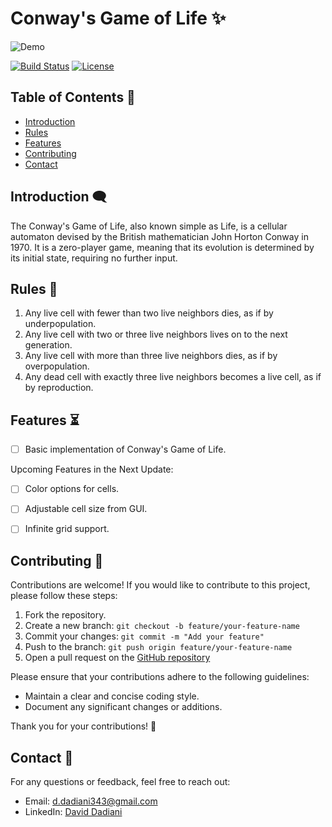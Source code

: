 # Conway's Game of Life ✨

![Demo](Images/gameOfLife.gif)

[![Build Status](https://img.shields.io/badge/build-passing-brightgreen)](https://github.com/Toms343/CS106A-Assignments)
[![License](https://img.shields.io/badge/license-MIT-blue)](https://github.com/Toms343/CS106A-Assignments/blob/main/LICENSE)

## Table of Contents 📜

- [Introduction](#introductioon)
- [Rules](#rules)
- [Features](#features)
- [Contributing](#contributing)
- [Contact](#contact)

## Introduction 🗨️

The Conway's Game of Life, also known simple as Life, is a cellular automaton devised by the British mathematician John Horton Conway in 1970. It is a zero-player game, meaning that its evolution is determined by its initial state, requiring no further input.

## Rules 📜

1. Any live cell with fewer than two live neighbors dies, as if by underpopulation.
2. Any live cell with two or three live neighbors lives on to the next generation.
3. Any live cell with more than three live neighbors dies, as if by overpopulation.
4. Any dead cell with exactly three live neighbors becomes a live cell, as if by reproduction.

## Features ⏳

- [ ] Basic implementation of Conway's Game of Life.

Upcoming Features in the Next Update:
- [ ] Color options for cells.
- [ ] Adjustable cell size from GUI.
- [ ] Infinite grid support.


## Contributing 🤝
Contributions are welcome! If you would like to contribute to this project, please follow these steps:

1. Fork the repository.
2. Create a new branch: `git checkout -b feature/your-feature-name`
3. Commit your changes: `git commit -m "Add your feature"`
4. Push to the branch: `git push origin feature/your-feature-name`
5. Open a pull request on the [GitHub repository](https://github.com/Toms343/Conway-Life-Game)

Please ensure that your contributions adhere to the following guidelines:
- Maintain a clear and concise coding style.
- Document any significant changes or additions.

Thank you for your contributions! 🙌

## Contact 📧

For any questions or feedback, feel free to reach out:
- Email: d.dadiani343@gmail.com
- LinkedIn: [David Dadiani](https://www.linkedin.com/in/david-dadiani-6677b5226/)